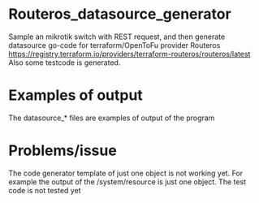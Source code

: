 # Routeros_datasource_generator
Sample an mikrotik switch with REST request, and then generate datasource go-code for terraform/OpenToFu provider Routeros https://registry.terraform.io/providers/terraform-routeros/routeros/latest
Also some testcode is generated.

# Examples of output
The datasource_* files are examples of output of the program

# Problems/issue
The code generator template of just one object is not working yet. For example the output of the /system/resource is just one object.
The test code is not tested yet
